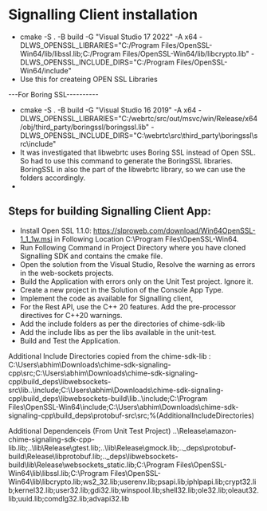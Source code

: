 # Signalling Client installation

- cmake -S . -B build -G "Visual Studio 17 2022" -A x64 -DLWS_OPENSSL_LIBRARIES="C:/Program Files/OpenSSL-Win64/lib/libssl.lib;C:/Program Files/OpenSSL-Win64/lib/libcrypto.lib" -DLWS_OPENSSL_INCLUDE_DIRS="C:/Program Files/OpenSSL-Win64/include"
- Use this for createing OPEN SSL Libraries

---For Boring SSL----------
- cmake -S . -B build -G "Visual Studio 16 2019" -A x64 -DLWS_OPENSSL_LIBRARIES="C:/webrtc/src/out/msvc/win/Release/x64/obj/third_party/boringssl/boringssl.lib" -DLWS_OPENSSL_INCLUDE_DIRS="C:\webrtc\src\third_party\boringssl\src\include"
- It was investigated that libwebrtc uses Boring SSL instead of Open SSL. So had to use this command to generate the BoringSSL libraries. BoringSSL in also the part of the libwebrtc library, so we can use the folders accordingly.
- 
## Steps for building Signalling Client App:
- Install Open SSL 1.1.0: https://slproweb.com/download/Win64OpenSSL-1_1_1w.msi in Following Location C:\Program Files\OpenSSL-Win64.
- Run Following Command in Project Directory where you have cloned Signalling SDK and contains the cmake file.
- Open the solution from the Visual Studio, Resolve the warning as errors in the web-sockets projects.
- Build the Application with errors only on the Unit Test project. Ignore it.
- Create a new project in the Solution of the Console App Type.
- Implement the code as available for Signalling client,
- For the Rest API, use the C++ 20 features. Add the pre-processor directives  for C++20 warnings.
- Add the include folders as per the directories of chime-sdk-lib
- Add the include libs as per the libs available in the unit-test.
- Build and Test the Application.  

Additional Include Directories copied from the chime-sdk-lib :
C:\Users\abhim\Downloads\chime-sdk-signaling-cpp\src;C:\Users\abhim\Downloads\chime-sdk-signaling-cpp\build\_deps\libwebsockets-src\lib\..\include;C:\Users\abhim\Downloads\chime-sdk-signaling-cpp\build\_deps\libwebsockets-build\lib\..\include;C:\Program Files\OpenSSL-Win64\include;C:\Users\abhim\Downloads\chime-sdk-signaling-cpp\build\_deps\protobuf-src\src;%(AdditionalIncludeDirectories)

Additional Dependenceis (From Unit Test Project)
..\Release\amazon-chime-signaling-sdk-cpp-lib.lib;..\lib\Release\gtest.lib;..\lib\Release\gmock.lib;..\_deps\protobuf-build\Release\libprotobuf.lib;..\_deps\libwebsockets-build\lib\Release\websockets_static.lib;C:\Program Files\OpenSSL-Win64\lib\libssl.lib;C:\Program Files\OpenSSL-Win64\lib\libcrypto.lib;ws2_32.lib;userenv.lib;psapi.lib;iphlpapi.lib;crypt32.lib;kernel32.lib;user32.lib;gdi32.lib;winspool.lib;shell32.lib;ole32.lib;oleaut32.lib;uuid.lib;comdlg32.lib;advapi32.lib
